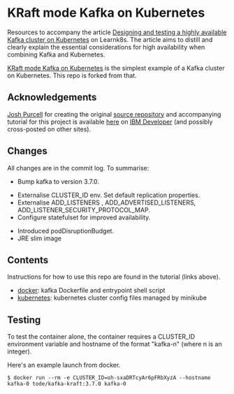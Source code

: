 # KRaft mode Kafka on Kubernetes

Resources to accompany the article [Designing and testing a highly available Kafka cluster on Kubernetes](https://learnk8s.io/kafka-ha-kubernetes) on Learnk8s. The article aims to distill and clearly explain the essential considerations for high availability when combining Kafka and Kubernetes.

 [KRaft mode Kafka on Kubernetes](https://github.com/IBM/kraft-mode-kafka-on-kubernetes) is the simplest example of a Kafka cluster on Kubernetes. This repo is forked from that.

## Acknowledgements
[Josh Purcell](https://github.com/vuldin) for creating the original [source repository](https://github.com/IBM/kraft-mode-kafka-on-kubernetes) and accompanying tutorial for this project is available [here](https://developer.ibm.com/tutorials/kafka-in-kubernetes) on [IBM Developer](https://developer.ibm.com/) (and possibly cross-posted on other sites).

## Changes
All changes are in the commit log.
To summarise:
+ Bump kafka to version 3.7.0.
* Externalise CLUSTER_ID env. Set default replication properties.
* Externalise ADD_LISTENERS , ADD_ADVERTISED_LISTENERS, ADD_LISTENER_SECURITY_PROTOCOL_MAP.
* Configure statefulset for improved availability.
+ Introduced podDisruptionBudget.
+ JRE slim image

## Contents
Instructions for how to use this repo are found in the tutorial (links above).

- [docker](docker/): kafka Dockerfile and entrypoint shell script
- [kubernetes](kubernetes/): kubernetes cluster config files managed by minikube

## Testing

To test the container alone, the container requires a CLUSTER_ID environment variable and hostname of the format "kafka-n" (where n is an integer).

Here's an example launch from docker.

```
$ docker run --rm -e CLUSTER_ID=oh-sxaDRTcyAr6pFRbXyzA --hostname kafka-0 tode/kafka-kraft:3.7.0 kafka-0
```
